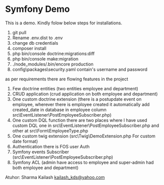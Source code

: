 Symfony Demo
========================

This is  a demo. Kindly folow below steps for installations.
1) git pull
2) Rename .env.dist to .env
3) change db credentials
4) composer install
5) php bin/console doctrine:migrations:diff
6) php bin/console make:migration
7) ./node_modules/.bin/encore production
8) config\packages\security.yaml contain's username and password

as per requirements there are flowing features in the project
1) Few doctrine entities (two entities employee and department)
2) CRUD application (crud application on both employee and department)
3) One custom doctrine extension (there is a postupdate event on employee, wherever there is employee created it automatically add created_date in database in employee column src\EventListener\PostEmployeeSubscriber.php)
4) One custom DQL function there are two places where I have used custom DQL one in src\EventListener\PostEmployeeSubscriber.php and other at src\Form\EmployeeType.php
5) One custom twig extension (src\Twig\DemoExtension.php For custom date format)
6) Authentication there is FOS user Auth
7) Symfony events Subscriber (src\EventListener\PostEmployeeSubscriber.php)
8) Symfony ACL (admin have access to employee and super-admin had both employee and department)


Atuhor:
Sharma Kailash
kailash_kds@yahoo.com
